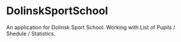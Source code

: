 # DolinskSportSchool
An application for Dolinsk Sport School. Working with List of Pupils / Shedule / Statistics.
